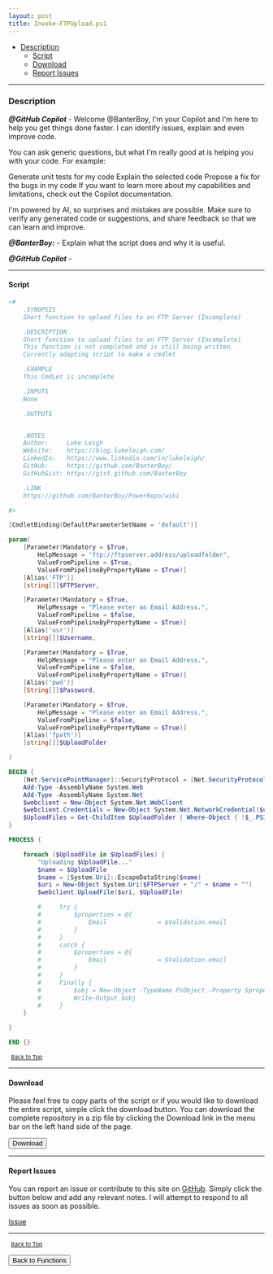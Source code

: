 ```yaml
---
layout: post
title: Invoke-FTPUpload.ps1
---
```


- [Description](#description)
  - [Script](#script)
  - [Download](#download)
  - [Report Issues](#report-issues)

---

### Description

**_@GitHub Copilot_** - Welcome @BanterBoy, I'm your Copilot and I'm here to help you get things done faster. I can identify issues, explain and even improve code.

You can ask generic questions, but what I'm really good at is helping you with your code. For example:

Generate unit tests for my code
Explain the selected code
Propose a fix for the bugs in my code
If you want to learn more about my capabilities and limitations, check out the Copilot documentation.

I'm powered by AI, so surprises and mistakes are possible. Make sure to verify any generated code or suggestions, and share feedback so that we can learn and improve.

**_@BanterBoy:_** - Explain what the script does and why it is useful.

**_@GitHub Copilot_** -

---

#### Script

```powershell
<#
    .SYNOPSIS
    Short function to upload files to an FTP Server (Incomplete)

    .DESCRIPTION
    Short function to upload files to an FTP Server (Incomplete)
    This function is not completed and is still being written.
    Currently adapting script to make a cmdlet

    .EXAMPLE
    This CmdLet is incomplete

    .INPUTS
    None

    .OUTPUTS


    .NOTES
    Author:     Luke Leigh
    Website:    https://blog.lukeleigh.com/
    LinkedIn:   https://www.linkedin.com/in/lukeleigh/
    GitHub:     https://github.com/BanterBoy/
    GitHubGist: https://gist.github.com/BanterBoy

    .LINK
    https://github.com/BanterBoy/PowerRepo/wiki

#>

[CmdletBinding(DefaultParameterSetName = 'default')]

param(
    [Parameter(Mandatory = $True,
        HelpMessage = "ftp://ftpserver.address/uploadfolder",
        ValueFromPipeline = $True,
        ValueFromPipelineByPropertyName = $True)]
    [Alias('FTP')]
    [string[]]$FTPServer,

    [Parameter(Mandatory = $True,
        HelpMessage = "Please enter an Email Address.",
        ValueFromPipeline = $false,
        ValueFromPipelineByPropertyName = $True)]
    [Alias('usr')]
    [string[]]$Username,

    [Parameter(Mandatory = $True,
        HelpMessage = "Please enter an Email Address.",
        ValueFromPipeline = $false,
        ValueFromPipelineByPropertyName = $True)]
    [Alias('pwd')]
    [String[]]$Password,

    [Parameter(Mandatory = $True,
        HelpMessage = "Please enter an Email Address.",
        ValueFromPipeline = $false,
        ValueFromPipelineByPropertyName = $True)]
    [Alias('fpath')]
    [string[]]$UploadFolder

)

BEGIN {
    [Net.ServicePointManager]::SecurityProtocol = [Net.SecurityProtocolType]::Tls12
    Add-Type -AssemblyName System.Web
    Add-Type -AssemblyName System.Net
    $webclient = New-Object System.Net.WebClient
    $webclient.Credentials = New-Object System.Net.NetworkCredential($user, $pass)
    $UploadFiles = Get-ChildItem $UploadFolder | Where-Object { !$_.PSIsContainer } | Sort-Object LastAccessTime, name -Descending | Select-Object -First 5 | Select-Object -ExpandProperty  fullname
}

PROCESS {

    foreach ($UploadFile in $UploadFiles) {
        "Uploading $UploadFile..."
        $name = $UploadFile
        $name = [System.Uri]::EscapeDataString($name)
        $uri = New-Object System.Uri($FTPServer + "/" + $name + "")
        $webclient.UploadFile($uri, $UploadFile)

        #     try {
        #         $properties = @{
        #             Email              = $Validation.email
        #         }
        #     }
        #     catch {
        #         $properties = @{
        #             Email              = $Validation.email
        #         }
        #     }
        #     Finally {
        #         $obj = New-Object -TypeName PSObject -Property $properties
        #         Write-Output $obj
        #     }
    }

}

END {}
```

<span style="font-size:11px;"><a href="#"><i class="fas fa-caret-up" aria-hidden="true" style="color: white; margin-right:5px;"></i>Back to Top</a></span>

---

#### Download

Please feel free to copy parts of the script or if you would like to download the entire script, simple click the download button. You can download the complete repository in a zip file by clicking the Download link in the menu bar on the left hand side of the page.

<button class="btn" type="submit" onclick="window.open('/PowerShell/functions/Invoke-UrlScan.ps1')">
    <i class="fa fa-cloud-download-alt">
    </i>
        Download
</button>

---

#### Report Issues

You can report an issue or contribute to this site on <a href="https://github.com/BanterBoy/scripts-blog/issues">GitHub</a>. Simply click the button below and add any relevant notes. I will attempt to respond to all issues as soon as possible.

<!-- Place this tag where you want the button to render. -->

<a class="github-button" href="https://github.com/BanterBoy/scripts-blog/issues/new?title=Invoke-FTPUpload.ps1&body=There is a problem with this function. Please find details below." data-show-count="true" aria-label="Issue BanterBoy/scripts-blog on GitHub">Issue</a>

---

<span style="font-size:11px;"><a href="#"><i class="fas fa-caret-up" aria-hidden="true" style="color: white; margin-right:5px;"></i>Back to Top</a></span>

<a href="/menu/_pages/functions.html">
    <button class="btn">
        <i class='fas fa-reply'>
        </i>
            Back to Functions
    </button>
</a>

[1]: http://ecotrust-canada.github.io/markdown-toc
[2]: https://github.com/googlearchive/code-prettify
